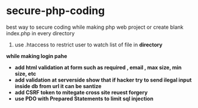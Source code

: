 # secure-php-coding

best way to secure coding while making php web project or create blank index.php in every directory

1) use .htaccess to restrict user to watch list of file in **directory** <br>
<p><b> while making login pahe</p>
  <ul>
    <li> add html validation at form such as required , email , max size, min size, etc </li>
   <li> add validation at serverside  show that if hacker try to send ilegal input inside db from url it can be santize  </li>
    <li> add <b>CSRF</b> token to mitegate cross site reuest forgery  </li>
    <li> use <b> PDO with Prepared Statements </b> to limit sql injection  </li>
 
